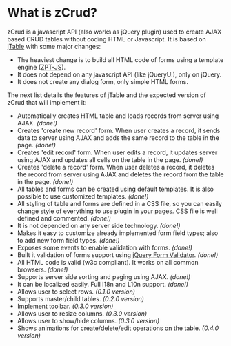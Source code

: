 # What is zCrud?

zCrud is a javascript API (also works as jQuery plugin) used to create AJAX based CRUD tables without coding HTML or Javascript. It is based on 
 [jTable](http://www.jtable.org) with some major changes:
 
 * The heaviest change is to build all HTML code of forms using a template engine ([ZPT-JS](https://github.com/davidcana/ZPT-JS/wiki)). 
 * It does not depend on any javascript API (like jQueryUI), only on jQuery.
 * It does not create any dialog form, only simple HTML forms.
 
The next list details the features of jTable and the expected version of zCrud that will implement it:

* Automatically creates HTML table and loads records from server using AJAX. *(done!)*
* Creates 'create new record' form. When user creates a record, it sends data to server using AJAX and adds the same record to the table in the page. *(done!)*
* Creates 'edit record' form. When user edits a record, it updates server using AJAX and updates all cells on the table in the page. *(done!)*
* Creates 'delete a record' form. When user deletes a record, it deletes the record from server using AJAX and deletes the record from the table in the page. *(done!)*
* All tables and forms can be created using default templates. It is also possible to use customized templates. *(done!)*
* All styling of table and forms are defined in a CSS file, so you can easily change style of everything to use plugin in your pages. CSS file is well defined and commented. *(done!)*
* It is not depended on any server side technology. *(done!)*
* Makes it easy to customize already implemented form field types; also to add new form field types. *(done!)*
* Exposes some events to enable validation with forms. *(done!)*
* Built it validation of forms support using [jQuery Form Validator](http://www.formvalidator.net/). *(done!)*
* All HTML code is valid (w3c compliant). It works on all common browsers. *(done!)*
* Supports server side sorting and paging using AJAX. *(done!)*
* It can be localized easily. Full I18n and L10n support. *(done!)*
* Allows user to select rows. *(0.1.0 version)*
* Supports master/child tables. *(0.2.0 version)*
* Implement toolbar. *(0.3.0 version)*
* Allows user to resize columns. *(0.3.0 version)*
* Allows user to show/hide columns. *(0.3.0 version)*
* Shows animations for create/delete/edit operations on the table. *(0.4.0 version)*